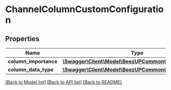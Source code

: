 # ChannelColumnCustomConfiguration

## Properties
Name | Type | Description | Notes
------------ | ------------- | ------------- | -------------
**column_importance** | [**\Swagger\Client\Model\BeezUPCommonColumnImportance**](BeezUPCommonColumnImportance.md) |  | 
**column_data_type** | [**\Swagger\Client\Model\BeezUPCommonColumnDataType**](BeezUPCommonColumnDataType.md) |  | 

[[Back to Model list]](../README.md#documentation-for-models) [[Back to API list]](../README.md#documentation-for-api-endpoints) [[Back to README]](../README.md)


